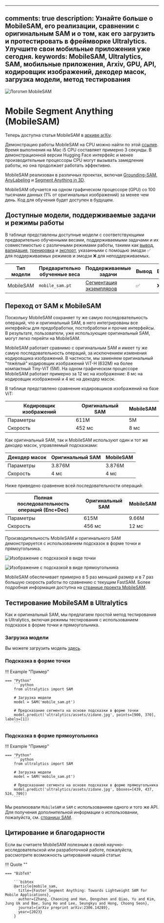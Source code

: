 ______________________________________________________________________

## comments: true description: Узнайте больше о MobileSAM, его реализации, сравнении с оригинальным SAM и о том, как его загрузить и протестировать в фреймворке Ultralytics. Улучшите свои мобильные приложения уже сегодня. keywords: MobileSAM, Ultralytics, SAM, мобильные приложения, Arxiv, GPU, API, кодировщик изображений, декодер масок, загрузка модели, метод тестирования

![Логотип MobileSAM](https://github.com/ChaoningZhang/MobileSAM/blob/master/assets/logo2.png?raw=true)

# Mobile Segment Anything (MobileSAM)

Теперь доступна статья MobileSAM в [архиве arXiv](https://arxiv.org/pdf/2306.14289.pdf).

Демонстрацию работы MobileSAM на CPU можно найти по этой [ссылке](https://huggingface.co/spaces/dhkim2810/MobileSAM). Время выполнения на Mac i5 CPU составляет примерно 3 секунды. В демонстрационной версии Hugging Face интерфейс и менее производительные процессоры CPU могут вызывать замедление работы, но она продолжает работать эффективно.

MobileSAM реализован в различных проектах, включая [Grounding-SAM](https://github.com/IDEA-Research/Grounded-Segment-Anything), [AnyLabeling](https://github.com/vietanhdev/anylabeling) и [Segment Anything in 3D](https://github.com/Jumpat/SegmentAnythingin3D).

MobileSAM обучается на одном графическом процессоре (GPU) со 100 тысячами данных (1% от оригинальных изображений) за менее чем день. Код для обучения будет доступен в будущем.

## Доступные модели, поддерживаемые задачи и режимы работы

В таблице представлены доступные модели с соответствующими предварительно обученными весами, поддерживаемыми задачами и их совместимостью с различными режимами работы, такими как [вывод](../modes/predict.md), [валидация](../modes/val.md), [тренировка](../modes/train.md) и [экспорт](../modes/export.md), указанными с помощью эмодзи ✅ для поддерживаемых режимов и эмодзи ❌ для неподдерживаемых.

| Тип модели | Предварительно обученные веса | Поддерживаемые задачи                          | Вывод | Валидация | Тренировка | Экспорт |
| ---------- | ----------------------------- | ---------------------------------------------- | ----- | --------- | ---------- | ------- |
| MobileSAM  | `mobile_sam.pt`               | [Сегментация экземпляров](../tasks/segment.md) | ✅     | ❌         | ❌          | ✅       |

## Переход от SAM к MobileSAM

Поскольку MobileSAM сохраняет ту же самую последовательность операций, что и оригинальный SAM, в него интегрированы все интерфейсы для предобработки, постобработки и прочие интерфейсы. В результате, пользователи, уже использующие оригинальный SAM, могут легко перейти на MobileSAM.

MobileSAM работает сравнимо с оригинальным SAM и имеет ту же самую последовательность операций, за исключением изменения кодировщика изображений. В частности, мы заменяем оригинальный "тяжёлый" кодировщик изображений ViT-H (632M) на более компактный Tiny-ViT (5M). На одном графическом процессоре MobileSAM работает примерно за 12 мс на изображение: 8 мс на кодировщик изображений и 4 мс на декодер масок.

В таблице представлено сравнение кодировщиков изображений на базе ViT:

| Кодировщик изображений | Оригинальный SAM | MobileSAM |
| ---------------------- | ---------------- | --------- |
| Параметры              | 611M             | 5M        |
| Скорость               | 452 мс           | 8 мс      |

Как оригинальный SAM, так и MobileSAM используют один и тот же декодер масок, управляемый подсказками:

| Декодер масок | Оригинальный SAM | MobileSAM |
| ------------- | ---------------- | --------- |
| Параметры     | 3.876M           | 3.876M    |
| Скорость      | 4 мс             | 4 мс      |

Ниже приведено сравнение всей последовательности операций:

| Полная последовательность операций (Enc+Dec) | Оригинальный SAM | MobileSAM |
| -------------------------------------------- | ---------------- | --------- |
| Параметры                                    | 615M             | 9.66M     |
| Скорость                                     | 456 мс           | 12 мс     |

Производительность MobileSAM и оригинального SAM демонстрируется с использованием подсказок в форме точки и прямоугольника.

![Изображение с подсказкой в виде точки](https://raw.githubusercontent.com/ChaoningZhang/MobileSAM/master/assets/mask_box.jpg?raw=true)

![Изображение с подсказкой в виде прямоугольника](https://raw.githubusercontent.com/ChaoningZhang/MobileSAM/master/assets/mask_box.jpg?raw=true)

MobileSAM обеспечивает примерно в 5 раз меньший размер и в 7 раз большую скорость работы по сравнению с текущим FastSAM. Более подробная информация доступна на [странице проекта MobileSAM](https://github.com/ChaoningZhang/MobileSAM).

## Тестирование MobileSAM в Ultralytics

Как и оригинальный SAM, мы предлагаем простой метод тестирования в Ultralytics, включая режимы тестирования с использованием подсказок в форме точки и прямоугольника.

### Загрузка модели

Вы можете загрузить модель [здесь](https://github.com/ChaoningZhang/MobileSAM/blob/master/weights/mobile_sam.pt).

### Подсказка в форме точки

!!! Example "Пример"

````
=== "Python"
    ```python
    from ultralytics import SAM

    # Загрузка модели
    model = SAM('mobile_sam.pt')

    # Предсказание сегмента на основе подсказки в форме точки
    model.predict('ultralytics/assets/zidane.jpg', points=[900, 370], labels=[1])
    ```
````

### Подсказка в форме прямоугольника

!!! Example "Пример"

````
=== "Python"
    ```python
    from ultralytics import SAM

    # Загрузка модели
    model = SAM('mobile_sam.pt')

    # Предсказание сегмента на основе подсказки в форме прямоугольника
    model.predict('ultralytics/assets/zidane.jpg', bboxes=[439, 437, 524, 709])
    ```
````

Мы реализовали `MobileSAM` и `SAM` с использованием одного и того же API. Для получения дополнительной информации о использовании, пожалуйста, см. [страницу SAM](sam.md).

## Цитирование и благодарности

Если вы считаете MobileSAM полезным в своей научно-исследовательской или разработочной работе, пожалуйста, рассмотрите возможность цитирования нашей статьи:

!!! Quote ""

````
=== "BibTeX"

    ```bibtex
    @article{mobile_sam,
      title={Faster Segment Anything: Towards Lightweight SAM for Mobile Applications},
      author={Zhang, Chaoning and Han, Dongshen and Qiao, Yu and Kim, Jung Uk and Bae, Sung Ho and Lee, Seungkyu and Hong, Choong Seon},
      journal={arXiv preprint arXiv:2306.14289},
      year={2023}
    }
````

